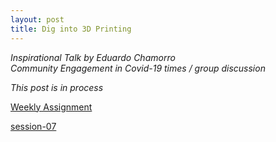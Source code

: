 ```yaml
---
layout: post
title: Dig into 3D Printing
---
```

*Inspirational Talk by Eduardo Chamorro*  
*Community Engagement in Covid-19 times / group discussion* 


*This post is in process*  

[Weekly Assignment](https://hackmd.io/@fablabbcn/SyLUuOS38#Weekly-Assignment---How-to-3D-print-almost-anything--Community-engagement-in-covid-19-times)

[session-07](https://hackmd.io/@fablabbcn/SyLUuOS38#Session-07---How-to-3D-Print-almost-anything-_15072020)
